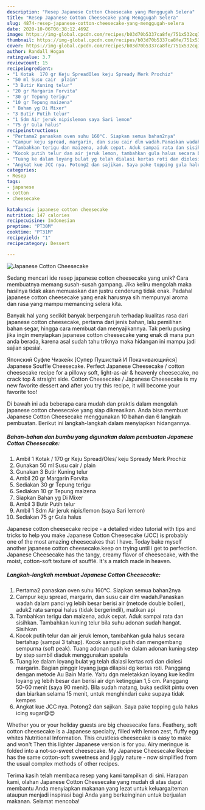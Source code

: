 ```yaml
---
description: "Resep Japanese Cotton Cheesecake yang Menggugah Selera"
title: "Resep Japanese Cotton Cheesecake yang Menggugah Selera"
slug: 4874-resep-japanese-cotton-cheesecake-yang-menggugah-selera
date: 2020-10-06T06:38:12.469Z
image: https://img-global.cpcdn.com/recipes/b03d70b5337ca8fe/751x532cq70/japanese-cotton-cheesecake-foto-resep-utama.jpg
thumbnail: https://img-global.cpcdn.com/recipes/b03d70b5337ca8fe/751x532cq70/japanese-cotton-cheesecake-foto-resep-utama.jpg
cover: https://img-global.cpcdn.com/recipes/b03d70b5337ca8fe/751x532cq70/japanese-cotton-cheesecake-foto-resep-utama.jpg
author: Randall Hogan
ratingvalue: 3.7
reviewcount: 15
recipeingredient:
- "1 Kotak  170 gr Keju SpreadOles keju Spready Merk Prochiz"
- "50 ml Susu cair  plain"
- "3 Butir Kuning telur"
- "20 gr Margarin Forvita"
- "30 gr Tepung terigu"
- "10 gr Tepung maizena"
- " Bahan yg Di Mixer"
- "3 Butir Putih telur"
- "1 Sdm Air jeruk nipislemon saya Sari lemon"
- "75 gr Gula halus"
recipeinstructions:
- "Pertama2 panaskan oven suhu 160°C. Siapkan semua bahan2nya"
- "Campur keju spread, margarin, dan susu cair dlm wadah.Panaskan wadah dalam panci yg lebih besar berisi air (metode double boiler), aduk2 rata sampai halus (tidak bergerindil), matikan api"
- "Tambahkan terigu dan maizena, aduk cepat. Aduk sampai rata dan sisihkan. Tambahkan kuning telur bila suhu adonan sudah hangat. Sisihkan"
- "Kocok putih telur dan air jeruk lemon, tambahkan gula halus secara bertahap (sampai 3 tahap). Kocok sampai putih dan mengembang sempurna (soft peak). Tuang adonan putih ke dalam adonan kuning step by step sambil diaduk menggunakan spatula"
- "Tuang ke dalam loyang bulat yg telah dialasi kertas roti dan diolesi margarin. Bagian pinggir loyang juga dilapisi dg kertas roti. Panggang dengan metode Au Bain Marie. Yaitu dgn meletakkan loyang kue kedlm loyang yg lebih besar dan berisi air dgn ketinggian 1,5 cm. Panggang 50-60 menit (saya 90 menit). Bila sudah matang, buka sedikit pintu oven dan biarkan selama 15 menit, untuk menghindari cake supaya tidak kempes"
- "Angkat kue JCC nya. Potong2 dan sajikan. Saya pake topping gula halus icing sugar😋😊"
categories:
- Resep
tags:
- japanese
- cotton
- cheesecake

katakunci: japanese cotton cheesecake 
nutrition: 147 calories
recipecuisine: Indonesian
preptime: "PT30M"
cooktime: "PT31M"
recipeyield: "1"
recipecategory: Dessert

---
```



![Japanese Cotton Cheesecake](https://img-global.cpcdn.com/recipes/b03d70b5337ca8fe/751x532cq70/japanese-cotton-cheesecake-foto-resep-utama.jpg)

Sedang mencari ide resep japanese cotton cheesecake yang unik? Cara membuatnya memang susah-susah gampang. Jika keliru mengolah maka hasilnya tidak akan memuaskan dan justru cenderung tidak enak. Padahal japanese cotton cheesecake yang enak harusnya sih mempunyai aroma dan rasa yang mampu memancing selera kita.

Banyak hal yang sedikit banyak berpengaruh terhadap kualitas rasa dari japanese cotton cheesecake, pertama dari jenis bahan, lalu pemilihan bahan segar, hingga cara membuat dan menyajikannya. Tak perlu pusing jika ingin menyiapkan japanese cotton cheesecake yang enak di mana pun anda berada, karena asal sudah tahu triknya maka hidangan ini mampu jadi sajian spesial.

Японский Суфле Чизкейк [Супер Пушистый И Покачивающийся] Japanese Souffle Cheesecake. Perfect Japanese Cheesecake / cotton cheesecake recipe for a pillowy soft, light-as-air &amp; heavenly cheesecake, no crack top &amp; straight side. Cotton Cheesecake / Japanese Cheesecake is my new favorite dessert and after you try this recipe, it will become your favorite too!


Di bawah ini ada beberapa cara mudah dan praktis dalam mengolah japanese cotton cheesecake yang siap dikreasikan. Anda bisa membuat Japanese Cotton Cheesecake menggunakan 10 bahan dan 6 langkah pembuatan. Berikut ini langkah-langkah dalam menyiapkan hidangannya.

<!--inarticleads1-->

##### Bahan-bahan dan bumbu yang digunakan dalam pembuatan Japanese Cotton Cheesecake:

1. Ambil 1 Kotak / 170 gr Keju Spread/Oles/ keju Spready Merk Prochiz
1. Gunakan 50 ml Susu cair / plain
1. Gunakan 3 Butir Kuning telur
1. Ambil 20 gr Margarin Forvita
1. Sediakan 30 gr Tepung terigu
1. Sediakan 10 gr Tepung maizena
1. Siapkan  Bahan yg Di Mixer
1. Ambil 3 Butir Putih telur
1. Ambil 1 Sdm Air jeruk nipis/lemon (saya Sari lemon)
1. Sediakan 75 gr Gula halus


Japanese cotton cheesecake recipe - a detailed video tutorial with tips and tricks to help you make Japanese Cotton Cheesecake (JCC) is probably one of the most amazing cheesecakes that I have. Today bake myself another japanese cotton cheesecake.keep on trying until i get to perfection. Japanese Cheesecake has the tangy, creamy flavor of cheesecake, with the moist, cotton-soft texture of soufflé. It&#39;s a match made in heaven. 

<!--inarticleads2-->

##### Langkah-langkah membuat Japanese Cotton Cheesecake:

1. Pertama2 panaskan oven suhu 160°C. Siapkan semua bahan2nya
1. Campur keju spread, margarin, dan susu cair dlm wadah.Panaskan wadah dalam panci yg lebih besar berisi air (metode double boiler), aduk2 rata sampai halus (tidak bergerindil), matikan api
1. Tambahkan terigu dan maizena, aduk cepat. Aduk sampai rata dan sisihkan. Tambahkan kuning telur bila suhu adonan sudah hangat. Sisihkan
1. Kocok putih telur dan air jeruk lemon, tambahkan gula halus secara bertahap (sampai 3 tahap). Kocok sampai putih dan mengembang sempurna (soft peak). Tuang adonan putih ke dalam adonan kuning step by step sambil diaduk menggunakan spatula
1. Tuang ke dalam loyang bulat yg telah dialasi kertas roti dan diolesi margarin. Bagian pinggir loyang juga dilapisi dg kertas roti. Panggang dengan metode Au Bain Marie. Yaitu dgn meletakkan loyang kue kedlm loyang yg lebih besar dan berisi air dgn ketinggian 1,5 cm. Panggang 50-60 menit (saya 90 menit). Bila sudah matang, buka sedikit pintu oven dan biarkan selama 15 menit, untuk menghindari cake supaya tidak kempes
1. Angkat kue JCC nya. Potong2 dan sajikan. Saya pake topping gula halus icing sugar😋😊


Whether you or your holiday guests are big cheesecake fans. Feathery, soft cotton cheesecake is a Japanese specialty, filled with lemon zest, fluffy egg whites Nutritional Information. This crustless cheesecake is easy to make and won&#39;t Then this lighter Japanese version is for you. Airy meringue is folded into a not-so-sweet cheesecake. My Japanese Cheesecake Recipe has the same cotton-soft sweetness and jiggly nature - now simplified from the usual complex methods of other recipes. 

Terima kasih telah membaca resep yang kami tampilkan di sini. Harapan kami, olahan Japanese Cotton Cheesecake yang mudah di atas dapat membantu Anda menyiapkan makanan yang lezat untuk keluarga/teman ataupun menjadi inspirasi bagi Anda yang berkeinginan untuk berjualan makanan. Selamat mencoba!
